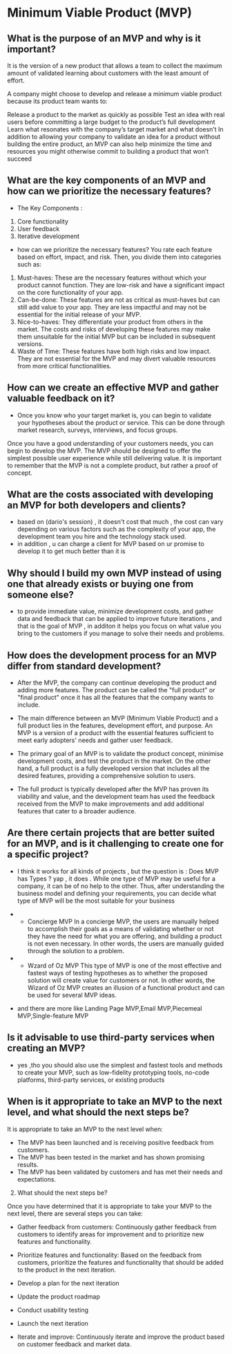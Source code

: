 # Minimum Viable Product (MVP)

## What is the purpose of an MVP and why is it important?
It is the version of a new product that allows a team to collect the maximum amount of validated learning about customers with the least amount of effort.

A company might choose to develop and release a minimum viable product because its product team wants to:

Release a product to the market as quickly as possible
Test an idea with real users before committing a large budget to the product’s full development
Learn what resonates with the company’s target market and what doesn’t
In addition to allowing your company to validate an idea for a product without building the entire product, an MVP can also help minimize the time and resources you might otherwise commit to building a product that won’t succeed

## What are the key components of an MVP and how can we prioritize the necessary features?

- The Key Components :
1. Core functionality
2. User feedback
3. Iterative development

- how can we prioritize the necessary features? 
You rate each feature based on effort, impact, and risk. Then, you divide them into categories such as:
1. Must-haves: These are the necessary features without which your product cannot function. They are low-risk and have a significant impact on the core functionality of your app.
2. Can-be-done: These features are not as critical as must-haves but can still add value to your app. They are less impactful and may not be essential for the initial release of your MVP.
3. Nice-to-haves: They differentiate your product from others in the market. The costs and risks of developing these features may make them unsuitable for the initial MVP but can be included in subsequent versions.
4. Waste of Time: These features have both high risks and low impact. They are not essential for the MVP and may divert valuable resources from more critical functionalities.

## How can we create an effective MVP and gather valuable feedback on it?
- Once you know who your target market is, you can begin to validate your hypotheses about the product or service. This can be done through market research, surveys, interviews, and focus groups.

Once you have a good understanding of your customers needs, you can begin to develop the MVP. The MVP should be designed to offer the simplest possible user experience while still delivering value. It is important to remember that the MVP is not a complete product, but rather a proof of concept.

## What are the costs associated with developing an MVP for both developers and clients?
- based on (dario's session) , it doesn't cost that much , the cost can vary depending on various factors such as the complexity of your app, the development team you hire and the technology stack used. 
- in addition , u can charge a client for MVP based on ur promise to develop it to get much better than it is
## Why should I build my own MVP instead of using one that already exists or buying one from someone else?
- to provide immediate value, minimize development costs, and gather data and feedback that can be applied to improve future iterations , and that is the goal of MVP , in additon it helps you focus on what value you bring to the customers if you manage to solve their needs and problems.

## How does the development process for an MVP differ from standard development?
- After the MVP, the company can continue developing the product and adding more features. The product can be called the "full product" or "final product" once it has all the features that the company wants to include.

- The main difference between an MVP (Minimum Viable Product) and a full product lies in the features, development effort, and purpose. An MVP is a version of a product with the essential features sufficient to meet early adopters' needs and gather user feedback. 

- The primary goal of an MVP is to validate the product concept, minimise development costs, and test the product in the market. On the other hand, a full product is a fully developed version that includes all the desired features, providing a comprehensive solution to users. 

- The full product is typically developed after the MVP has proven its viability and value, and the development team has used the feedback received from the MVP to make improvements and add additional features that cater to a broader audience.

## Are there certain projects that are better suited for an MVP, and is it challenging to create one for a specific project?
- I think it works  for all kinds of projects , but the question is : Does MVP has Types ? yap , it does .
While one type of MVP may be useful for a company, it can be of no help to the other. Thus, after understanding the business model and defining your requirements, you can decide what type of MVP will be the most suitable for your business
- - Concierge MVP
In a concierge MVP, the users are manually helped to accomplish their goals as a means of validating whether or not they have the need for what you are offering, and building a product is not even necessary. In other words, the users are manually guided through the solution to a problem.

- - Wzard of Oz MVP
This type of MVP is one of the most effective and fastest ways of testing hypotheses as to whether the proposed solution will create value for customers or not. In other words, the Wizard of Oz MVP creates an illusion of a functional product and can be used for several MVP ideas. 
- and there are more like Landing Page MVP,Email MVP,Piecemeal MVP,Single-feature MVP

## Is it advisable to use third-party services when creating an MVP?
- yes ,tho you should also use the simplest and fastest tools and methods to create your MVP, such as low-fidelity prototyping tools, no-code platforms, third-party services, or existing products

## When is it appropriate to take an MVP to the next level, and what should the next steps be?
It is appropriate to take an MVP to the next level when:

- The MVP has been launched and is receiving positive feedback from customers.
- The MVP has been tested in the market and has shown promising results.
- The MVP has been validated by customers and has met their needs and expectations.

2. What should the next steps be?

Once you have determined that it is appropriate to take your MVP to the next level, there are several steps you can take:

- Gather feedback from customers: Continuously gather feedback from customers to identify areas for improvement and to prioritize new features and functionality.

- Prioritize features and functionality: Based on the feedback from customers, prioritize the features and functionality that should be added to the product in the next iteration.

- Develop a plan for the next iteration

- Update the product roadmap

- Conduct usability testing

- Launch the next iteration
- Iterate and improve: Continuously iterate and improve the product based on customer feedback and market data.